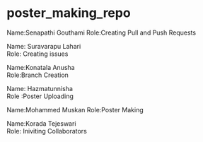 # poster_making_repo
Name:Senapathi Gouthami 
Role:Creating Pull and Push Requests

Name: Suravarapu Lahari  
Role: Creating issues

Name:Konatala Anusha   
Role:Branch Creation

Name: Hazmatunnisha              
Role :Poster Uploading       

Name:Mohammed Muskan
Role:Poster Making 
          
Name:Korada Tejeswari            
Role: Iniviting Collaborators           
